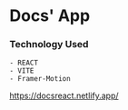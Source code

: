 # Docs' App 

### Technology Used
    - REACT
    - VITE
    - Framer-Motion

https://docsreact.netlify.app/
